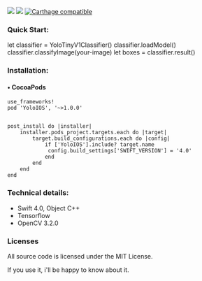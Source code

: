 ![](https://img.shields.io/badge/language-swift-blue.svg)
![](https://img.shields.io/badge/version-4.0-red.svg)
[![Carthage compatible](https://img.shields.io/badge/Carthage-compatible-4BC51D.svg?style=flat)](https://github.com/Carthage/Carthage)
### Quick Start:
let classifier = YoloTinyV1Classifier()
classifier.loadModel()
classifier.classifyImage(your-image)
let boxes = classifier.result()
### Installation:
#### • CocoaPods

```
use_frameworks!
pod 'YoloIOS', '~>1.0.0'


post_install do |installer|
    installer.pods_project.targets.each do |target|
        target.build_configurations.each do |config|
            if ['YoloIOS'].include? target.name
             config.build_settings['SWIFT_VERSION'] = '4.0'
            end
        end
    end
end
```


### Technical details:
- Swift 4.0, Object C++
- Tensorflow
- OpenCV 3.2.0
### Licenses
All source code is licensed under the MIT License.

If you use it, i'll be happy to know about it.
